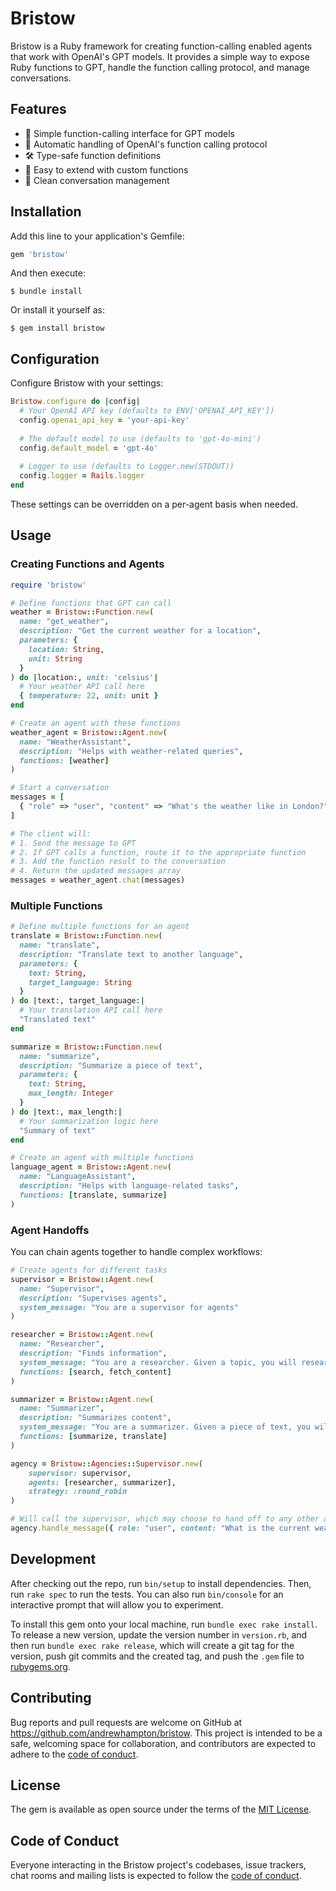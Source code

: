 # Bristow

Bristow is a Ruby framework for creating function-calling enabled agents that work with OpenAI's GPT models. It provides a simple way to expose Ruby functions to GPT, handle the function calling protocol, and manage conversations.

## Features

- 🤖 Simple function-calling interface for GPT models
- 🔄 Automatic handling of OpenAI's function calling protocol
- 🛠 Type-safe function definitions
- 🔌 Easy to extend with custom functions
- 📝 Clean conversation management

## Installation

Add this line to your application's Gemfile:

```ruby
gem 'bristow'
```

And then execute:

    $ bundle install

Or install it yourself as:

    $ gem install bristow

## Configuration

Configure Bristow with your settings:

```ruby
Bristow.configure do |config|
  # Your OpenAI API key (defaults to ENV['OPENAI_API_KEY'])
  config.openai_api_key = 'your-api-key'
  
  # The default model to use (defaults to 'gpt-4o-mini')
  config.default_model = 'gpt-4o'
  
  # Logger to use (defaults to Logger.new(STDOUT))
  config.logger = Rails.logger
end
```

These settings can be overridden on a per-agent basis when needed.

## Usage

### Creating Functions and Agents

```ruby
require 'bristow'

# Define functions that GPT can call
weather = Bristow::Function.new(
  name: "get_weather",
  description: "Get the current weather for a location",
  parameters: {
    location: String,
    unit: String
  }
) do |location:, unit: 'celsius'|
  # Your weather API call here
  { temperature: 22, unit: unit }
end

# Create an agent with these functions
weather_agent = Bristow::Agent.new(
  name: "WeatherAssistant",
  description: "Helps with weather-related queries",
  functions: [weather]
)

# Start a conversation
messages = [
  { "role" => "user", "content" => "What's the weather like in London?" }
]

# The client will:
# 1. Send the message to GPT
# 2. If GPT calls a function, route it to the appropriate function
# 3. Add the function result to the conversation
# 4. Return the updated messages array
messages = weather_agent.chat(messages)
```

### Multiple Functions

```ruby
# Define multiple functions for an agent
translate = Bristow::Function.new(
  name: "translate",
  description: "Translate text to another language",
  parameters: {
    text: String,
    target_language: String
  }
) do |text:, target_language:|
  # Your translation API call here
  "Translated text"
end

summarize = Bristow::Function.new(
  name: "summarize",
  description: "Summarize a piece of text",
  parameters: {
    text: String,
    max_length: Integer
  }
) do |text:, max_length:|
  # Your summarization logic here
  "Summary of text"
end

# Create an agent with multiple functions
language_agent = Bristow::Agent.new(
  name: "LanguageAssistant",
  description: "Helps with language-related tasks",
  functions: [translate, summarize]
)
```

### Agent Handoffs

You can chain agents together to handle complex workflows:

```ruby
# Create agents for different tasks
supervisor = Bristow::Agent.new(
  name: "Supervisor",
  description: "Supervises agents",
  system_message: "You are a supervisor for agents"
)

researcher = Bristow::Agent.new(
  name: "Researcher",
  description: "Finds information",
  system_message: "You are a researcher. Given a topic, you will research it.",
  functions: [search, fetch_content]
)

summarizer = Bristow::Agent.new(
  name: "Summarizer",
  description: "Summarizes content",
  system_message: "You are a summarizer. Given a piece of text, you will summarize it.",
  functions: [summarize, translate]
)

agency = Bristow::Agencies::Supervisor.new(
    supervisor: supervisor,
    agents: [researcher, summarizer],
    strategy: :round_robin
)

# Will call the supervisor, which may choose to hand off to any other agent repeatedly until the task is completed.
agency.handle_message({ role: "user", content: "What is the current weather in London? Please provide the answer in Spanish." }) 

```

## Development

After checking out the repo, run `bin/setup` to install dependencies. Then, run `rake spec` to run the tests. You can also run `bin/console` for an interactive prompt that will allow you to experiment.

To install this gem onto your local machine, run `bundle exec rake install`. To release a new version, update the version number in `version.rb`, and then run `bundle exec rake release`, which will create a git tag for the version, push git commits and the created tag, and push the `.gem` file to [rubygems.org](https://rubygems.org).

## Contributing

Bug reports and pull requests are welcome on GitHub at https://github.com/andrewhampton/bristow. This project is intended to be a safe, welcoming space for collaboration, and contributors are expected to adhere to the [code of conduct](https://github.com/andrewhampton/bristow/blob/main/CODE_OF_CONDUCT.md).

## License

The gem is available as open source under the terms of the [MIT License](https://opensource.org/licenses/MIT).

## Code of Conduct

Everyone interacting in the Bristow project's codebases, issue trackers, chat rooms and mailing lists is expected to follow the [code of conduct](https://github.com/andrewhampton/bristow/blob/main/CODE_OF_CONDUCT.md).
